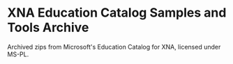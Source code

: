 # XNA Education Catalog Samples and Tools Archive
Archived zips from Microsoft's Education Catalog for XNA,  licensed under MS-PL.
